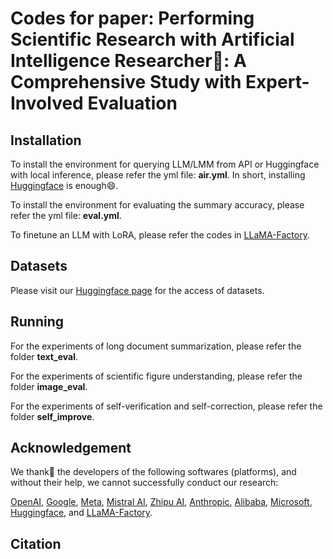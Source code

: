 # Codes for paper: Performing Scientific Research with Artificial Intelligence Researcher🤔: A Comprehensive Study with Expert-Involved Evaluation

## Installation

To install the environment for querying LLM/LMM from API or Huggingface with local inference, please refer the yml file: **air.yml**. In short, installing [Huggingface](https://huggingface.co/) is enough😄.

To install the environment for evaluating the summary accuracy, please refer the yml file: **eval.yml**.

To finetune an LLM with LoRA, please refer the codes in [LLaMA-Factory](https://github.com/hiyouga/LLaMA-Factory).


## Datasets

Please visit our [Huggingface page](https://huggingface.co/datasets/iLOVE2D/AIR_DATA) for the access of datasets.

## Running

For the experiments of long document summarization, please refer the folder **text_eval**.

For the experiments of scientific figure understanding, please refer the folder **image_eval**.

For the experiments of self-verification and self-correction, please refer the folder **self_improve**.


## Acknowledgement

We thank🙇‍ the developers of the following softwares (platforms), and without their help, we cannot successfully conduct our research:

[OpenAI](https://platform.openai.com/), [Google](https://ai.google.dev/gemma), [Meta](https://www.llama.com/), [Mistral AI](https://mistral.ai/), [Zhipu AI](https://huggingface.co/THUDM/glm-4-9b-chat-hf), [Anthropic](https://www.anthropic.com/), [Alibaba](https://huggingface.co/Qwen/Qwen-VL-Chat), [Microsoft](https://www.microsoft.com/en-us/research/project/llava-large-language-and-vision-assistant/), [Huggingface](https://huggingface.co/), and [LLaMA-Factory](https://github.com/hiyouga/LLaMA-Factory).



## Citation